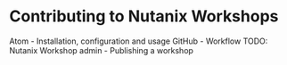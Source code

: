 # Contributing to Nutanix Workshops
Atom - Installation, configuration and usage
GitHub - Workflow
TODO: Nutanix Workshop admin - Publishing a workshop
